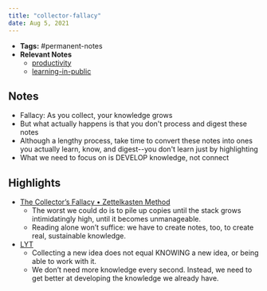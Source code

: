 ```yaml
---
title: "collector-fallacy"
date: Aug 5, 2021
---
```


- **Tags:** #permanent-notes 
- **Relevant Notes**
	- [productivity](content/moc/productivity.md)
	- [learning-in-public](content/notes/learning-in-public.md)


## Notes
- Fallacy: As you collect, your knowledge grows
- But what actually happens is that you don't process and digest these notes
- Although a lengthy process, take time to convert these notes into ones you actually learn, know, and digest--you don't learn just by highlighting
- What we need to focus on is DEVELOP knowledge, not connect

## Highlights
- [The Collector’s Fallacy • Zettelkasten Method](https://zettelkasten.de/posts/collectors-fallacy/?cmdid=N2TB21WOUDQWD2)
	- The worst we could do is to pile up copies until the stack grows intimidatingly high, until it becomes unmanageable.
	- Reading alone won’t suffice: we have to create notes, too, to create real, sustainable knowledge.
- [LYT](chloe-lyt/lyt-notes/LYT%20MOC.md)
	- Collecting a new idea does not equal KNOWING a new idea, or being able to work with it.
	- We don’t need more knowledge every second. Instead, we need to get better at developing the knowledge we already have.